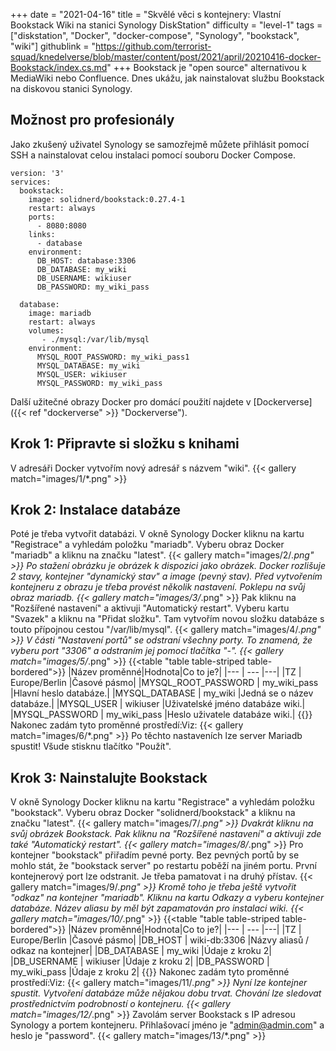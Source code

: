+++
date = "2021-04-16"
title = "Skvělé věci s kontejnery: Vlastní Bookstack Wiki na stanici Synology DiskStation"
difficulty = "level-1"
tags = ["diskstation", "Docker", "docker-compose", "Synology", "bookstack", "wiki"]
githublink = "https://github.com/terrorist-squad/knedelverse/blob/master/content/post/2021/april/20210416-docker-Bookstack/index.cs.md"
+++
Bookstack je "open source" alternativou k MediaWiki nebo Confluence. Dnes ukážu, jak nainstalovat službu Bookstack na diskovou stanici Synology.
## Možnost pro profesionály
Jako zkušený uživatel Synology se samozřejmě můžete přihlásit pomocí SSH a nainstalovat celou instalaci pomocí souboru Docker Compose.
```
version: '3'
services:
  bookstack:
    image: solidnerd/bookstack:0.27.4-1
    restart: always
    ports:
      - 8080:8080
    links:
      - database
    environment:
      DB_HOST: database:3306
      DB_DATABASE: my_wiki
      DB_USERNAME: wikiuser
      DB_PASSWORD: my_wiki_pass
      
  database:
    image: mariadb
    restart: always
    volumes:
       - ./mysql:/var/lib/mysql
    environment:
      MYSQL_ROOT_PASSWORD: my_wiki_pass1
      MYSQL_DATABASE: my_wiki
      MYSQL_USER: wikiuser
      MYSQL_PASSWORD: my_wiki_pass

```
Další užitečné obrazy Docker pro domácí použití najdete v [Dockerverse]({{< ref "dockerverse" >}} "Dockerverse").
## Krok 1: Připravte si složku s knihami
V adresáři Docker vytvořím nový adresář s názvem "wiki".
{{< gallery match="images/1/*.png" >}}

## Krok 2: Instalace databáze
Poté je třeba vytvořit databázi. V okně Synology Docker kliknu na kartu "Registrace" a vyhledám položku "mariadb". Vyberu obraz Docker "mariadb" a kliknu na značku "latest".
{{< gallery match="images/2/*.png" >}}
Po stažení obrázku je obrázek k dispozici jako obrázek. Docker rozlišuje 2 stavy, kontejner "dynamický stav" a image (pevný stav). Před vytvořením kontejneru z obrazu je třeba provést několik nastavení. Poklepu na svůj obraz mariadb.
{{< gallery match="images/3/*.png" >}}
Pak kliknu na "Rozšířené nastavení" a aktivuji "Automatický restart". Vyberu kartu "Svazek" a kliknu na "Přidat složku". Tam vytvořím novou složku databáze s touto přípojnou cestou "/var/lib/mysql".
{{< gallery match="images/4/*.png" >}}
V části "Nastavení portů" se odstraní všechny porty. To znamená, že vyberu port "3306" a odstraním jej pomocí tlačítka "-".
{{< gallery match="images/5/*.png" >}}
{{<table "table table-striped table-bordered">}}
|Název proměnné|Hodnota|Co to je?|
|--- | --- |---|
|TZ	| Europe/Berlin |Časové pásmo|
|MYSQL_ROOT_PASSWORD	|  my_wiki_pass |Hlavní heslo databáze.|
|MYSQL_DATABASE | 	my_wiki	|Jedná se o název databáze.|
|MYSQL_USER	|  wikiuser	|Uživatelské jméno databáze wiki.|
|MYSQL_PASSWORD	|  my_wiki_pass	|Heslo uživatele databáze wiki.|
{{</table>}}
Nakonec zadám tyto proměnné prostředí:Viz:
{{< gallery match="images/6/*.png" >}}
Po těchto nastaveních lze server Mariadb spustit! Všude stisknu tlačítko "Použít".
## Krok 3: Nainstalujte Bookstack
V okně Synology Docker kliknu na kartu "Registrace" a vyhledám položku "bookstack". Vyberu obraz Docker "solidnerd/bookstack" a kliknu na značku "latest".
{{< gallery match="images/7/*.png" >}}
Dvakrát kliknu na svůj obrázek Bookstack. Pak kliknu na "Rozšířené nastavení" a aktivuji zde také "Automatický restart".
{{< gallery match="images/8/*.png" >}}
Pro kontejner "bookstack" přiřadím pevné porty. Bez pevných portů by se mohlo stát, že "bookstack server" po restartu poběží na jiném portu. První kontejnerový port lze odstranit. Je třeba pamatovat i na druhý přístav.
{{< gallery match="images/9/*.png" >}}
Kromě toho je třeba ještě vytvořit "odkaz" na kontejner "mariadb". Kliknu na kartu Odkazy a vyberu kontejner databáze. Název aliasu by měl být zapamatován pro instalaci wiki.
{{< gallery match="images/10/*.png" >}}
{{<table "table table-striped table-bordered">}}
|Název proměnné|Hodnota|Co to je?|
|--- | --- |---|
|TZ	| Europe/Berlin |Časové pásmo|
|DB_HOST	| wiki-db:3306	|Názvy aliasů / odkaz na kontejner|
|DB_DATABASE	| my_wiki |Údaje z kroku 2|
|DB_USERNAME	| wikiuser |Údaje z kroku 2|
|DB_PASSWORD	| my_wiki_pass	|Údaje z kroku 2|
{{</table>}}
Nakonec zadám tyto proměnné prostředí:Viz:
{{< gallery match="images/11/*.png" >}}
Nyní lze kontejner spustit. Vytvoření databáze může nějakou dobu trvat. Chování lze sledovat prostřednictvím podrobností o kontejneru.
{{< gallery match="images/12/*.png" >}}
Zavolám server Bookstack s IP adresou Synology a portem kontejneru. Přihlašovací jméno je "admin@admin.com" a heslo je "password".
{{< gallery match="images/13/*.png" >}}

